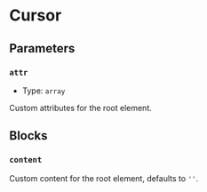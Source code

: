# Cursor <Badges :texts="badges" />

<script setup>
  import pkg from '@studiometa/ui/atoms/Cursor/package.json';
  import appJsRaw from './app.js?raw';
  import AppTwigRaw from './app.twig?raw';

  const badges = [`v${pkg.version}`, 'Twig', 'JS'];

  const story = {
    src: './story.html',
    name:'Cursor',
    files: [
      {
        label: 'app.js',
        lang: 'js',
        content: appJsRaw,
      },
      {
        label: 'app.twig',
        lang: 'twig',
        content: AppTwigRaw,
      }
    ]
  };
</script>

<Story v-bind="story" />

## Parameters

### `attr`

- Type: `array`

Custom attributes for the root element.

## Blocks

### `content`

Custom content for the root element, defaults to `''`.
